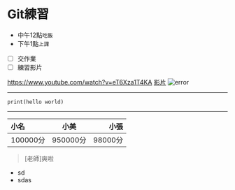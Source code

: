 # Git練習
* 中午12點`吃飯`
* 下午1點`上課`
- [ ] 交作業
- [ ] 練習影片

<https://www.youtube.com/watch?v=eT6Xza1T4KA>
[影片](https://www.youtube.com/watch?v=eT6Xza1T4KA)
![error](https://tinyurl.com/3he399yu)


---

``` python=
print(hello world)
```




---


| 小名   | 小美   | 小張   |
|  :-  |  :-:  |  -:  |
|100000分|950000分|98000分|

> [老師]爽啦

* sd
* sdas
